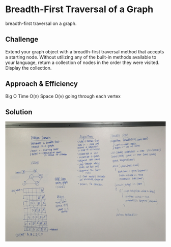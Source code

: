 # Breadth-First Traversal of a Graph
 breadth-first traversal on a graph.

## Challenge
Extend your graph object with a breadth-first traversal method that accepts a starting node. Without utilizing any of the built-in methods available to your language, return a collection of nodes in the order they were visited. Display the collection.

## Approach & Efficiency
Big O
Time O(n)
Space O(v) going through each vertex

## Solution
![Whiteboard](https://github.com/rynnnaa/data-structures-and-algorithms/blob/master/assets/breadth_first_graph.jpg)
